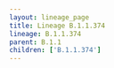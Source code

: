 ```yaml
---
layout: lineage_page
title: Lineage B.1.1.374
lineage: B.1.1.374
parent: B.1.1
children: ['B.1.1.374']
---
```

